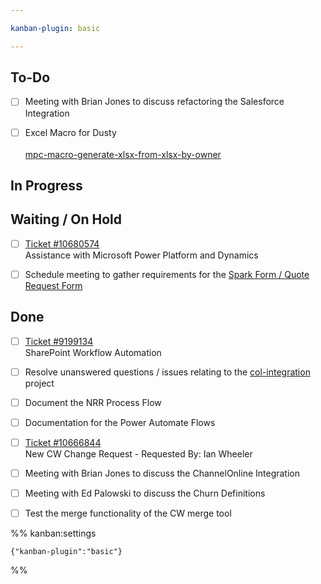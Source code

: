 ```yaml
---

kanban-plugin: basic

---
```


## To-Do

- [ ] Meeting with Brian Jones to discuss refactoring the Salesforce Integration
- [ ] Excel Macro for Dusty<br><br>[mpc-macro-generate-xlsx-from-xlsx-by-owner](obsidian://open?vault=Obsidian&file=Meriplex%2Fdeliverables%2Fmpc-macro-generate-xlsx-from-xlsx-by-owner)


## In Progress



## Waiting / On Hold

- [ ] [Ticket #10680574 ](https://connect.meriplex.com/v4_6_release/services/system_io/Service/fv_sr100_request.rails?service_recid=10680574&companyName=Meriplex)<br>Assistance with Microsoft Power Platform and Dynamics
- [ ] Schedule meeting to gather requirements for the [Spark Form / Quote Request Form](https://slviewer.meriplex.com/services/70398/0)


## Done

- [ ] [Ticket #9199134 ](https://connect.meriplex.com/v4_6_release/services/system_io/Service/fv_sr100_request.rails?service_recid=9199134&companyName=Meriplex) <br>SharePoint Workflow Automation
- [ ] Resolve unanswered questions / issues relating to the [col-integration](obsidian://open?vault=Obsidian&file=Meriplex%2Fprojects%2Fcol-integration%2Fcol-questions-comments-concerns) project
- [ ] Document the NRR Process Flow
- [ ] Documentation for the Power Automate Flows
- [ ] [Ticket #10666844 ](https://connect.meriplex.com/v4_6_release/services/system_io/Service/fv_sr100_request.rails?service_recid=10666844&companyName=Meriplex)<br>New CW Change Request - Requested By: Ian Wheeler
- [ ] Meeting with Brian Jones to discuss the ChannelOnline Integration
- [ ] Meeting with Ed Palowski to discuss the Churn Definitions
- [ ] Test the merge functionality of the CW merge tool




%% kanban:settings
```
{"kanban-plugin":"basic"}
```
%%